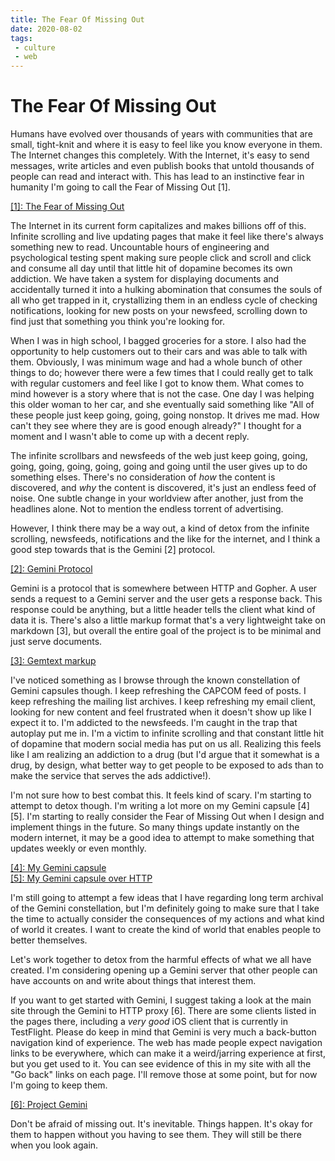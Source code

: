 ```yaml
---
title: The Fear Of Missing Out
date: 2020-08-02
tags:
 - culture
 - web
---
```


# The Fear Of Missing Out

Humans have evolved over thousands of years with communities that are small,
tight-knit and where it is easy to feel like you know everyone in them. The
Internet changes this completely. With the Internet, it's easy to send messages,
write articles and even publish books that untold thousands of people can read
and interact with. This has lead to an instinctive fear in humanity I'm going to
call the Fear of Missing Out [1]. 

[[1]: The Fear of Missing Out](https://en.wikipedia.org/wiki/Fear_of_missing_out)

The Internet in its current form capitalizes and makes billions off of this.
Infinite scrolling and live updating pages that make it feel like there's always
something new to read. Uncountable hours of engineering and psychological
testing spent making sure people click and scroll and click and consume all day
until that little hit of dopamine becomes its own addiction. We have taken a
system for displaying documents and accidentally turned it into a hulking
abomination that consumes the souls of all who get trapped in it, crystallizing
them in an endless cycle of checking notifications, looking for new posts on
your newsfeed, scrolling down to find just that something you think you're
looking for.

When I was in high school, I bagged groceries for a store. I also had the
opportunity to help customers out to their cars and was able to talk with them.
Obviously, I was minimum wage and had a whole bunch of other things to do;
however there were a few times that I could really get to talk with regular
customers and feel like I got to know them. What comes to mind however is a
story where that is not the case. One day I was helping this older woman to her
car, and she eventually said something like "All of these people just keep
going, going, going nonstop. It drives me mad. How can't they see where they are
is good enough already?" I thought for a moment and I wasn't able to come up
with a decent reply.

The infinite scrollbars and newsfeeds of the web just keep going, going, going,
going, going, going, going and going until the user gives up to do something
elses. There's no consideration of _how_ the content is discovered, and _why_
the content is discovered, it's just an endless feed of noise. One subtle change
in your worldview after another, just from the headlines alone. Not to mention
the endless torrent of advertising.

However, I think there may be a way out, a kind of detox from the infinite
scrolling, newsfeeds, notifications and the like for the internet, and I think a
good step towards that is the Gemini [2] protocol.

[[2]: Gemini Protocol](https://gemini.circumlunar.space/)

Gemini is a protocol that is somewhere between HTTP and Gopher. A user sends a
request to a Gemini server and the user gets a response back. This response
could be anything, but a little header tells the client what kind of data it is.
There's also a little markup format that's a very lightweight take on
markdown [3], but overall the entire goal of the project is to be minimal and
just serve documents.

[[3]: Gemtext markup](https://portal.mozz.us/gemini/gemini.circumlunar.space/docs/gemtext.gmi)

I've noticed something as I browse through the known constellation of Gemini
capsules though. I keep refreshing the CAPCOM feed of posts. I keep refreshing
the mailing list archives. I keep refreshing my email client, looking for new
content and feel frustrated when it doesn't show up like I expect it to. I'm
addicted to the newsfeeds. I'm caught in the trap that autoplay put me in. I'm a
victim to infinite scrolling and that constant little hit of dopamine that
modern social media has put on us all. Realizing this feels like I am realizing
an addiction to a drug (but I'd argue that it somewhat is a drug, by design,
what better way to get people to be exposed to ads than to make the service that
serves the ads addictive!).

I'm not sure how to best combat this. It feels kind of scary. I'm starting to
attempt to detox though. I'm writing a lot more on my Gemini capsule [4] [5]. I'm
starting to really consider the Fear of Missing Out when I design and implement
things in the future. So many things update instantly on the modern internet, it
may be a good idea to attempt to make something that updates weekly or even
monthly.

[[4]: My Gemini capsule](gemini://cetacean.club)  
[[5]: My Gemini capsule over HTTP](http://cetacean.club)

I'm still going to attempt a few ideas that I have regarding long term archival
of the Gemini constellation, but I'm definitely going to make sure that I take
the time to actually consider the consequences of my actions and what kind of
world it creates. I want to create the kind of world that enables people to
better themselves. 

Let's work together to detox from the harmful effects of what we all have
created. I'm considering opening up a Gemini server that other people can have
accounts on and write about things that interest them.

If you want to get started with Gemini, I suggest taking a look at the main site
through the Gemini to HTTP proxy [6]. There are some clients listed in the pages
there, including a _very good_ iOS client that is currently in TestFlight. 
Please do keep in mind that Gemini is very much a back-button navigation kind of
experience. The web has made people expect navigation links to be everywhere,
which can make it a weird/jarring experience at first, but you get used to it.
You can see evidence of this in my site with all the "Go back" links on each
page. I'll remove those at some point, but for now I'm going to keep them.

[[6]: Project Gemini](https://portal.mozz.us/gemini/gemini.circumlunar.space/)

Don't be afraid of missing out. It's inevitable. Things happen. It's okay for
them to happen without you having to see them. They will still be there when you
look again.
